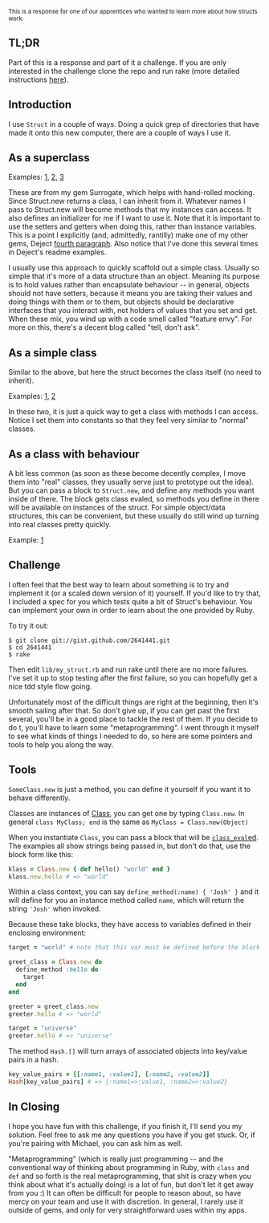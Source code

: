 <sub>This is a response for one of our apprentices who wanted to learn more about how structs work.</sub>

TL;DR
-----

Part of this is a response and part of it a challenge. If you are only interested in the challenge clone the repo and run rake (more detailed instructions [here](https://gist.github.com/2641441#challenge)).

Introduction
------------

I use `Struct` in a couple of ways. Doing a quick grep of directories that have made it onto this new computer, there are a couple of ways I use it.

As a superclass
---------------

Examples: [1](https://github.com/JoshCheek/surrogate/blob/d8c41f06743fa79adde0af7fc599813948cc87a6/lib/surrogate/rspec/api_method_matchers.rb#L71),
          [2](https://github.com/JoshCheek/surrogate/blob/d8c41f06743fa79adde0af7fc599813948cc87a6/lib/surrogate/api_comparer.rb#L53),
          [3](https://github.com/JoshCheek/surrogate/blob/d8c41f06743fa79adde0af7fc599813948cc87a6/lib/surrogate/api_comparer.rb#L84)

These are from my gem Surrogate, which helps with hand-rolled mocking. Since Struct.new returns a class, I can inherit from it.
Whatever names I pass to Struct.new will become methods that my instances can access. It also defines an initializer for me if I want to use it.
Note that it is important to use the setters and getters when doing this, rather than instance variables.
This is a point I explicitly (and, admittedly, rantilly) make one of my other gems, Deject [fourth paragraph](https://github.com/JoshCheek/deject/blob/d781cf016cf0d0ebb17a0997d8899f6ff4d1581e/Readme.md#about-the-code).
Also notice that I've done this several times in Deject's readme examples.

I usually use this approach to quickly scaffold out a simple class. Usually so simple that it's more of a data structure than an object.
Meaning its purpose is to hold values rather than encapsulate behaviour -- in general, objects should not have setters,
because it means you are taking their values and doing things with them or to them, but objects should be declarative interfaces that you interact with,
not holders of values that you set and get. When these mix, you wind up with a code smell called "feature envy". For more on this, there's a decent blog called "tell, don't ask".


As a simple class
-----------------

Similar to the above, but here the struct becomes the class itself (no need to inherit).

Examples: [1](https://github.com/JoshCheek/Play/blob/master/craigslist-watcher/craigslist_watcher.rb#L16),
          [2](https://github.com/JoshCheek/Play/blob/master/project_euler/lib/project_euler/problems/014.rb#L4)

In these two, it is just a quick way to get a class with methods I can access. Notice I set them into constants so that they feel very similar to "normal" classes.


As a class with behaviour
-------------------------

A bit less common (as soon as these become decently complex, I move them into "real" classes, they usually serve just to prototype out the idea).
But you can pass a block to `Struct.new`, and define any methods you want inside of there.
The block gets class evaled, so methods you define in there will be available on instances of the struct.
For simple object/data structures, this can be convenient, but these usually do still wind up turning into real classes pretty quickly.

Example: [1](https://github.com/JoshCheek/Play/blob/master/ruby-golf/helper.rb#L2-7)


Challenge
---------

I often feel that the best way to learn about something is to try and implement it (or a scaled down version of it) yourself.
If you'd like to try that, I included a spec for you which tests quite a bit of Struct's behaviour. You can implement your own
in order to learn about the one provided by Ruby.

To try it out:

    $ git clone git://gist.github.com/2641441.git
    $ cd 2641441
    $ rake

Then edit `lib/my_struct.rb` and run rake until there are no more failures. I've set it up to stop testing after the first failure,
so you can hopefully get a nice tdd style flow going.

Unfortunately most of the difficult things are right at the beginning, then it's smooth sailing after that. So don't give up, if you can get past the first several,
you'll be in a good place to tackle the rest of them. If you decide to do t, you'll have to learn some "metaprogramming".
I went through it myself to see what kinds of things I needed to do, so here are some pointers and tools to help you along the way.


Tools
-----

`SomeClass.new` is just a method, you can define it yourself if you want it to behave differently.

Classes are instances of [Class](http://rdoc.info/stdlib/core/1.9.3/Class), you can get one by typing `Class.new`. In general `class MyClass; end` is the same as `MyClass = Class.new(Object)`

When you instantiate `Class`, you can pass a block that will be [`class_eval`ed](http://rdoc.info/stdlib/core/1.9.3/Module#class_eval-instance_method).
The examples all show strings being passed in, but don't do that, use the block form like this:

```ruby
klass = Class.new { def hello() "world" end }
klass.new.hello # => "world"
```

Within a class context, you can say `define_method(:name) { 'Josh' }` and it will define for you an instance method called `name`,
which will return the string `'Josh'` when invoked.

Because these take blocks, they have access to variables defined in their enclosing environment:

```ruby
target = "world" # note that this var must be defined before the block

greet_class = Class.new do
  define_method :hello do
    target
  end
end

greeter = greet_class.new
greeter.hello # => "world"

target = "universe"
greeter.hello # => "universe"
```

The method `Hash.[]` will turn arrays of associated objects into key/value pairs in a hash.

```ruby
key_value_pairs = [[:name1, :value1], [:name2, :value2]]
Hash[key_value_pairs] # => {:name1=>:value1, :name2=>:value2}
```


In Closing
----------

I hope you have fun with this challenge, if you finish it, I'll send you my solution.
Feel free to ask me any questions you have if you get stuck. Or, if you're pairing with Michael,
you can ask him as well.

"Metaprogramming" (which is really just programming -- and the conventional way of thinking about programming in Ruby,
with `class` and `def` and so forth is the real metaprogramming, that shit is crazy when you think about
what it's actually doing) is a lot of fun, but don't let it get away from you :)
It can often be difficult for people to reason about, so have mercy on your team and use it with discretion.
In general, I rarely use it outside of gems, and only for very straightforward uses within my apps.
